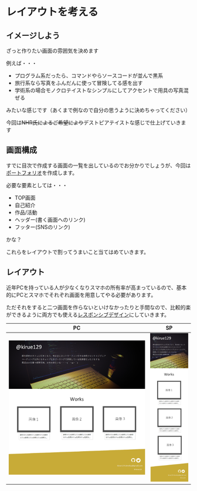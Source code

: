 # レイアウトを考える

## イメージしよう
ざっと作りたい画面の雰囲気を決めます

例えば・・・
- プログラム系だったら、コマンドやらソースコードが並んで黒系
- 旅行系なら写真をふんだんに使って冒険してる感を出す
- 学術系の場合モノクロテイストなシンプルにしてアクセントで用具の写真混ぜる

みたいな感じです（あくまで例なので自分の思うように決めちゃってください）

今回は~~NHR氏によるご希望により~~デストピアテイストな感じで仕上げていきます

## 画面構成

すでに目次で作成する画面の一覧を出しているのでお分かりでしょうが、今回は[ポートフォリオ](https://mynavi-creator.jp/knowhow/article/what-is-a-portfolio)を作成します。

必要な要素としては・・・
- TOP画面
- 自己紹介
- 作品/活動
- ヘッダー(書く画面へのリンク)
- フッター(SNSのリンク)

かな？

これらをレイアウトで割ってうまいこと当てはめていきます。

## レイアウト

近年PCを持っている人が少なくなりスマホの所有率が高まっているので、基本的にPCとスマホでそれぞれ画面を用意してやる必要があります。

ただそれをすると二つ画面を作らないといけなかったりと手間なので、比較的楽ができるように両方でも使える[レスポンシブデザイン](https://ja.wikipedia.org/wiki/レスポンシブウェブデザイン)にしていきます。

|PC|SP|
|:-:|:-:|
![PC](/doc/img/pc.png)|![SP](/doc/img/sp.png)|
